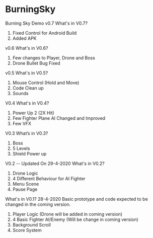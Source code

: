 # BurningSky
Burning Sky Demo
v0.7
What's in V0.7?
1. Fixed Control for Android Build 
2. Added APK

v0.6
What's in V0.6?
1. Few changes to Player, Drone and Boss 
2. Drone Bullet Bug Fixed

v0.5
What's in V0.5?
1. Mouse Control (Hold and Move)
2. Code Clean up
3. Sounds


V0.4
What's in V0.4?
1. Power Up 2 (2X Hit)
2. Few Fighter Plane AI Changed and Improved
3. Few VFX

V0.3
What’s in V0.3?
1. Boss 
2. 5 Levels
3. Shield Power up


V0.2 -- Updated On 29-4-2020 
What's in V0.2?
1. Drone Logic
2. 4 Different Behaviour for AI Fighter 
3. Menu Scene
4. Pause Page


What's in V0.1? 28-4-2020
Basic prototype and code expected to be changed in the coming version.
1. Player Logic  (Drone will be added in coming version)
2. 4 Basic Fighter AI/Enemy (Will be change in coming version)
3. Background Scroll
4. Score System





